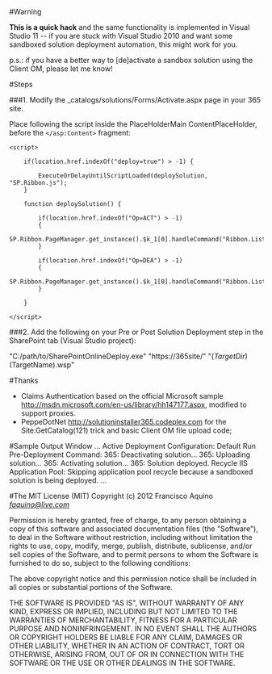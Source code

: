 
#Warning

**This is a quick hack** and the same functionality is implemented in Visual Studio 11 -- if you are stuck with Visual Studio 2010 and want some sandboxed solution deployment automation, this might work for you.

p.s.: if you have a better way to [de]activate a sandbox solution using the Client OM, please let me know!

#Steps

###1. Modify the _catalogs/solutions/Forms/Activate.aspx page in your 365 site.

Place following the script inside the PlaceHolderMain ContentPlaceHolder, before the `</asp:Content>` fragment:

    <script>

	    if(location.href.indexOf("deploy=true") > -1) {

		    ExecuteOrDelayUntilScriptLoaded(deploySolution, "SP.Ribbon.js");
	    }
	
	    function deploySolution() {

		    if(location.href.indexOf("Op=ACT") > -1)
		    {
			    SP.Ribbon.PageManager.get_instance().$k_1[0].handleCommand("Ribbon.ListForm.Display.Solution.ActivateSolution");
		    }
		
		    if(location.href.indexOf("Op=DEA") > -1)
		    {
			    SP.Ribbon.PageManager.get_instance().$k_1[0].handleCommand("Ribbon.ListForm.Display.Solution.DeactivateSolution");
		    }
	
	    }
	
    </script>

###2. Add the following on your Pre or Post Solution Deployment step in the SharePoint tab (Visual Studio project):

"C:/path/to/SharePointOnlineDeploy.exe" "https://365site/" "$(TargetDir)$(TargetName).wsp"

#Thanks

- Claims Authentication based on the official Microsoft sample http://msdn.microsoft.com/en-us/library/hh147177.aspx, modified to support proxies.
- PeppeDotNet http://solutioninstaller365.codeplex.com for the Site.GetCatalog(121) trick and basic Client OM file upload code;

#Sample Output Window
    ...
    Active Deployment Configuration: Default
    Run Pre-Deployment Command:
    365: Deactivating solution...
    365: Uploading solution...
    365: Activating solution...
    365: Solution deployed.
    Recycle IIS Application Pool:
      Skipping application pool recycle because a sandboxed solution is being deployed.
    ...

#The MIT License (MIT)
Copyright (c) 2012 Francisco Aquino *faquino@live.com*

Permission is hereby granted, free of charge, to any person obtaining a copy of this software and associated documentation files (the "Software"), to deal in the Software without restriction, including without limitation the rights to use, copy, modify, merge, publish, distribute, sublicense, and/or sell copies of the Software, and to permit persons to whom the Software is furnished to do so, subject to the following conditions:

The above copyright notice and this permission notice shall be included in all copies or substantial portions of the Software.

THE SOFTWARE IS PROVIDED "AS IS", WITHOUT WARRANTY OF ANY KIND, EXPRESS OR IMPLIED, INCLUDING BUT NOT LIMITED TO THE WARRANTIES OF MERCHANTABILITY, FITNESS FOR A PARTICULAR PURPOSE AND NONINFRINGEMENT. IN NO EVENT SHALL THE AUTHORS OR COPYRIGHT HOLDERS BE LIABLE FOR ANY CLAIM, DAMAGES OR OTHER LIABILITY, WHETHER IN AN ACTION OF CONTRACT, TORT OR OTHERWISE, ARISING FROM, OUT OF OR IN CONNECTION WITH THE SOFTWARE OR THE USE OR OTHER DEALINGS IN THE SOFTWARE.
